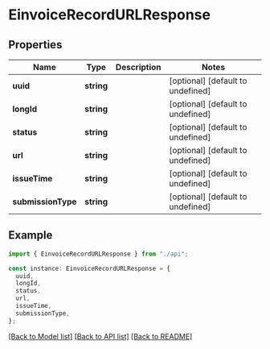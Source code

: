 # EinvoiceRecordURLResponse

## Properties

| Name               | Type       | Description | Notes                             |
| ------------------ | ---------- | ----------- | --------------------------------- |
| **uuid**           | **string** |             | [optional] [default to undefined] |
| **longId**         | **string** |             | [optional] [default to undefined] |
| **status**         | **string** |             | [optional] [default to undefined] |
| **url**            | **string** |             | [optional] [default to undefined] |
| **issueTime**      | **string** |             | [optional] [default to undefined] |
| **submissionType** | **string** |             | [optional] [default to undefined] |

## Example

```typescript
import { EinvoiceRecordURLResponse } from "./api";

const instance: EinvoiceRecordURLResponse = {
  uuid,
  longId,
  status,
  url,
  issueTime,
  submissionType,
};
```

[[Back to Model list]](../README.md#documentation-for-models) [[Back to API list]](../README.md#documentation-for-api-endpoints) [[Back to README]](../README.md)
